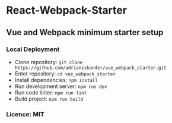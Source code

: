 <h1>React-Webpack-Starter</h1>
<h2>Vue and Webpack minimum starter setup</h2>

<h3>Local Deployment</h3>
<ul>
  <li>Clone repository: <code>git clone https://github.com/adrianiskander/vue_webpack_starter.git</code></li>
  <li>Enter repository: <code>cd vue_webpack_starter</code></li>
  <li>Install dependencies: <code>npm install</code></li>
  <li>Run development server: <code>npm run dev</code></li>
  <li>Run code linter: <code>npm run lint</code></li>
  <li>Build project: <code>npm run build</code></li>
</ul>

<h3>Licence: MIT</h3>

